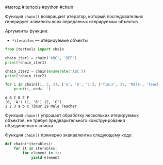 #метод #itertools #python #chain


Функция `chain()` возвращает итератор, который последовательно генерирует элементы всех переданных итерируемых объектов

Аргументы функции:
- `*iterables` — итерируемые объекты

```python
from itertools import chain

chain_iter1 = chain('ABC', 'DEF')
print(*chain_iter1)

chain_iter2 = chain(enumerate('ABC'))
print(*chain_iter2)

for i in chain([1, 2, 3], ['a', 'b', 'c'], ('Timur', 29, 'Male', 'Teacher')):
    print(i, end=' ')
```
```
A B C D E F
(0, 'A') (1, 'B') (2, 'C')
1 2 3 a b c Timur 29 Male Teacher 
```

Функция `chain()` упрощает обработку нескольких итерируемых объектов, не требуя предварительного конструирования объединенного списка

Функция `chain()` примерно эквивалентна следующему коду:
```python
def chain(*iterables):
    for it in iterables:
        for element in it:
            yield element
```